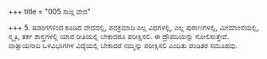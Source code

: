 +++
title = "005 ಸಾಙ್ಗ ವೇದ"

+++
5. ಷಡಂಗಗಳಿಂದ ಕೂಡಿದ ವೇದದಲ್ಲಿ, ಪದಕ್ರಮಾದಿ ಎಲ್ಲ ವಿಧಗಳಲ್ಲಿ, ಎಲ್ಲ ಪುರಾಣಗಳಲ್ಲಿ, ಮೀಮಾಂಸೆಯಲ್ಲಿ, ಸ್ಮೃತಿ, ತರ್ಕ ಶಾಸ್ತ್ರಗಳಲ್ಲಿ ಯಾವ ರೀತಿಯಲ್ಲಿ ಬೇಕಾದರೂ ಪರೀಕ್ಷಿಸಲಿ. ಈ ದ್ರೌಪದಿಯನ್ನು ಸೋಲಿಸುತ್ತೇವೆ. ವಾತ್ಸಾಯನಾದಿ ಒಳವಿಭಾಗಗಳ ವಿದ್ಯೆಯಲ್ಲಿ ಬೇಕಾದರೆ ನಮ್ಮನ್ನು ಪರೀಕ್ಷಿಸಲಿ ಎಂದಿತು ಪಂಡಿತರ ಸಮೂಹವು.